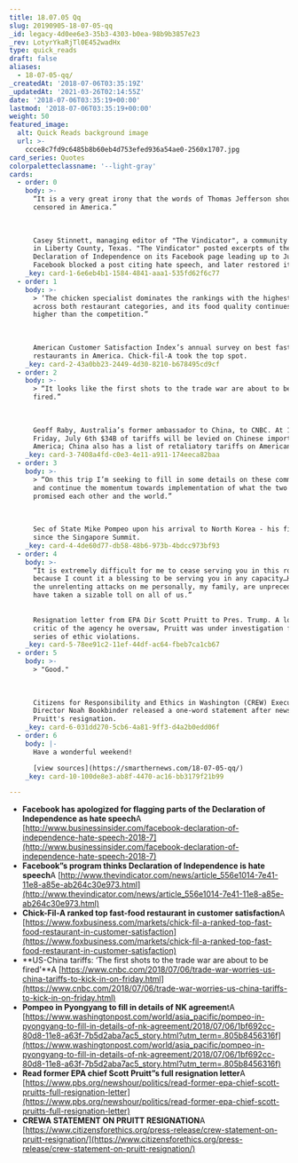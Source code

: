 ```yaml
---
title: 18.07.05 Qq
slug: 20190905-18-07-05-qq
_id: legacy-4d0ee6e3-35b3-4303-b0ea-98b9b3857e23
_rev: LotyrYkaRjTl0E452wadHx
type: quick_reads
draft: false
aliases:
  - 18-07-05-qq/
_createdAt: '2018-07-06T03:35:19Z'
_updatedAt: '2021-03-26T02:14:55Z'
date: '2018-07-06T03:35:19+00:00'
lastmod: '2018-07-06T03:35:19+00:00'
weight: 50
featured_image:
  alt: Quick Reads background image
  url: >-
    ccce8c7fd9c6485b8b60eb4d753efed936a54ae0-2560x1707.jpg
card_series: Quotes
colorpaletteclassname: '--light-gray'
cards:
  - order: 0
    body: >-
      “It is a very great irony that the words of Thomas Jefferson should now be
      censored in America.”  
        
        
        
      Casey Stinnett, managing editor of "The Vindicator", a community newspaper
      in Liberty County, Texas. "The Vindicator" posted excerpts of the
      Declaration of Independence on its Facebook page leading up to July 4th;
      Facebook blocked a post citing hate speech, and later restored it.
    _key: card-1-6e6eb4b1-1584-4841-aaa1-535fd62f6c77
  - order: 1
    body: >-
      > ‘The chicken specialist dominates the rankings with the highest score
      across both restaurant categories, and its food quality continues to rate
      higher than the competition.”  
        
        
        
      American Customer Satisfaction Index’s annual survey on best fast-food
      restaurants in America. Chick-fil-A took the top spot.
    _key: card-2-43a0bb23-2449-4d30-8210-b678495cd9cf
  - order: 2
    body: >-
      > “It looks like the first shots to the trade war are about to be
      fired.”  
        
        
        
      Geoff Raby, Australia’s former ambassador to China, to CNBC. At 12:01 a.m.
      Friday, July 6th $34B of tariffs will be levied on Chinese imports into
      America; China also has a list of retaliatory tariffs on American imports.
    _key: card-3-7408a4fd-c0e3-4e11-a911-174eeca82baa
  - order: 3
    body: >-
      > “On this trip I’m seeking to fill in some details on these commitments
      and continue the momentum towards implementation of what the two leaders
      promised each other and the world.”  
        
        
        
      Sec of State Mike Pompeo upon his arrival to North Korea - his first visit
      since the Singapore Summit.
    _key: card-4-4de60d77-db58-48b6-973b-4bdcc973bf93
  - order: 4
    body: >-
      “It is extremely difficult for me to cease serving you in this role first
      because I count it a blessing to be serving you in any capacity…However,
      the unrelenting attacks on me personally, my family, are unprecedented and
      have taken a sizable toll on all of us.”  
        
        
      Resignation letter from EPA Dir Scott Pruitt to Pres. Trump. A long time
      critic of the agency he oversaw, Pruitt was under investigation for a
      series of ethic violations.
    _key: card-5-78ee91c2-11ef-44df-ac64-fbeb7ca1cb67
  - order: 5
    body: >-
      > "Good."  
        
        
        
      Citizens for Responsibility and Ethics in Washington (CREW) Executive
      Director Noah Bookbinder released a one-word statement after news of Scott
      Pruitt's resignation.
    _key: card-6-031dd270-5cb6-4a81-9ff3-d4a2b0edd06f
  - order: 6
    body: |-
      Have a wonderful weekend!

      [view sources](https://smarthernews.com/18-07-05-qq/)
    _key: card-10-100de8e3-ab8f-4470-ac16-bb3179f21b99

---
```

* **Facebook has apologized for flagging parts of the Declaration of Independence as hate speech**A [http://www.businessinsider.com/facebook-declaration-of-independence-hate-speech-2018-7](http://www.businessinsider.com/facebook-declaration-of-independence-hate-speech-2018-7)
* **Facebook”s program thinks Declaration of Independence is hate speech**A [http://www.thevindicator.com/news/article_556e1014-7e41-11e8-a85e-ab264c30e973.html](http://www.thevindicator.com/news/article_556e1014-7e41-11e8-a85e-ab264c30e973.html)
* **Chick-Fil-A ranked top fast-food restaurant in customer satisfaction**A [https://www.foxbusiness.com/markets/chick-fil-a-ranked-top-fast-food-restaurant-in-customer-satisfaction](https://www.foxbusiness.com/markets/chick-fil-a-ranked-top-fast-food-restaurant-in-customer-satisfaction)
* **US-China tariffs: ‘The first shots to the trade war are about to be fired’**A [https://www.cnbc.com/2018/07/06/trade-war-worries-us-china-tariffs-to-kick-in-on-friday.html](https://www.cnbc.com/2018/07/06/trade-war-worries-us-china-tariffs-to-kick-in-on-friday.html)
* **Pompeo in Pyongyang to fill in details of NK agreemen**tA [https://www.washingtonpost.com/world/asia_pacific/pompeo-in-pyongyang-to-fill-in-details-of-nk-agreement/2018/07/06/1bf692cc-80d8-11e8-a63f-7b5d2aba7ac5_story.html?utm_term=.805b8456316f](https://www.washingtonpost.com/world/asia_pacific/pompeo-in-pyongyang-to-fill-in-details-of-nk-agreement/2018/07/06/1bf692cc-80d8-11e8-a63f-7b5d2aba7ac5_story.html?utm_term=.805b8456316f)
* **Read former EPA chief Scott Pruitt”s full resignation letter**A [https://www.pbs.org/newshour/politics/read-former-epa-chief-scott-pruitts-full-resignation-letter](https://www.pbs.org/newshour/politics/read-former-epa-chief-scott-pruitts-full-resignation-letter)
* **CREWA STATEMENT ON PRUITT RESIGNATION**A [https://www.citizensforethics.org/press-release/crew-statement-on-pruitt-resignation/](https://www.citizensforethics.org/press-release/crew-statement-on-pruitt-resignation/)